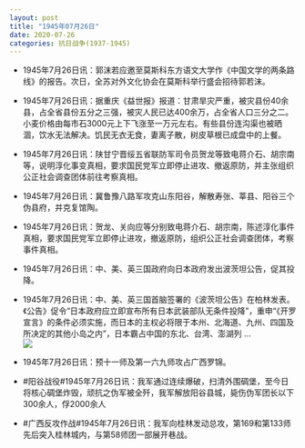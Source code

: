 ```yaml
---
layout: post
title: "1945年07月26日"
date: 2020-07-26
categories: 抗日战争(1937-1945)
---
```


<meta name="referrer" content="no-referrer" />

- 1945年7月26日讯：郭沫若应邀至莫斯科东方语文大学作《中国文学的两条路线》的报告。次日，全苏对外文化协会在莫斯科举行盛会招待郭若沫。 

- 1945年7月26日讯：据重庆《益世报》报道：甘肃旱灾严重，被灾县份40余县，占全省县份五分之三强，被灾人民已达400余万，占全省人口三分之二。小麦价格由每市石3000元上下飞涨至一万元左右。有些县份连沟渠也被晒涸，饮水无法解决。饥民无衣无食，妻离子散，树皮草根已成盘中的上餐。 

- 1945年7月26日讯：陕甘宁晋绥五省联防军司令员贺龙等致电蒋介石、胡宗南等，说明淳化事变真相，要求国民党军立即停止进攻、撤返原防，并主张组织公正社会调查团体前往考察真相。 

- 1945年7月26日讯：冀鲁豫八路军攻克山东阳谷，解散寿张、莘县、阳谷三个伪县府，并克复馆陶。 

- 1945年7月26日讯：贺龙、关向应等分别致电蒋介石、胡宗南，陈述淳化事件真相，要求国民党军立即停止进攻，撤返原防，组织公正社会调查团体，考察事件真相。 

- 1945年7月26日讯：中、美、英三国政府向日本政府发出波茨坦公告，促其投降。 

- 1945年7月26日讯：中、美、英三国首脑签署的《波茨坦公告》在柏林发表。《公告》促令“日本政府应立即宣布所有日本武装部队无条件投降”，重申“《开罗宣言》的条件必须实施，而日本的主权必将限于本州、北海道、九州、四国及所决定的其他小岛之内”，日本霸占中国的东北、台湾、澎湖列 ... <br/><img src="https://wx3.sinaimg.cn/large/aca367d8ly1gh48p0a2bgj20c809z3yk.jpg" />

- 1945年7月26日讯：预十一师及第一六九师攻占广西罗锦。 

- #阳谷战役#1945年7月26日讯：我军通过连续爆破，扫清外围碉堡，至今日将核心碉堡炸毁，顽抗之伪军被全歼，我军解放阳谷县城，毙伤伪军团长以下300余人，俘2000余人 

- #广西反攻作战#1945年7月26日讯：我军向桂林发动总攻，第169和第133师先后突入桂林城内，与第58师团一部展开巷战。 

